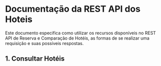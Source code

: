 <h1>Documentação da REST API dos Hoteis</h1>

Este documento especifica como utilizar os recursos disponíveis no REST API de Reserva e Comparação de Hotéis, as formas de se realizar uma requisição e suas possíveis respostas.

<h2>1. Consultar Hotéis</h2>
